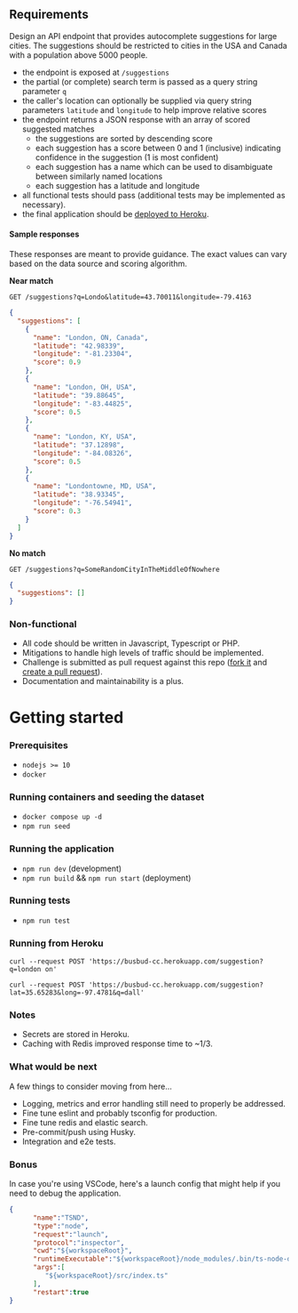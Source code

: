 ## Requirements
Design an API endpoint that provides autocomplete suggestions for large cities.
The suggestions should be restricted to cities in the USA and Canada with a population above 5000 people.

- the endpoint is exposed at `/suggestions`
- the partial (or complete) search term is passed as a query string parameter `q`
- the caller's location can optionally be supplied via query string parameters `latitude` and `longitude` to help improve relative scores
- the endpoint returns a JSON response with an array of scored suggested matches
    - the suggestions are sorted by descending score
    - each suggestion has a score between 0 and 1 (inclusive) indicating confidence in the suggestion (1 is most confident)
    - each suggestion has a name which can be used to disambiguate between similarly named locations
    - each suggestion has a latitude and longitude
- all functional tests should pass (additional tests may be implemented as necessary).
- the final application should be [deployed to Heroku](https://devcenter.heroku.com/articles/getting-started-with-nodejs).

#### Sample responses

These responses are meant to provide guidance. The exact values can vary based on the data source and scoring algorithm.

**Near match**

    GET /suggestions?q=Londo&latitude=43.70011&longitude=-79.4163

```json
{
  "suggestions": [
    {
      "name": "London, ON, Canada",
      "latitude": "42.98339",
      "longitude": "-81.23304",
      "score": 0.9
    },
    {
      "name": "London, OH, USA",
      "latitude": "39.88645",
      "longitude": "-83.44825",
      "score": 0.5
    },
    {
      "name": "London, KY, USA",
      "latitude": "37.12898",
      "longitude": "-84.08326",
      "score": 0.5
    },
    {
      "name": "Londontowne, MD, USA",
      "latitude": "38.93345",
      "longitude": "-76.54941",
      "score": 0.3
    }
  ]
}
```

**No match**

    GET /suggestions?q=SomeRandomCityInTheMiddleOfNowhere

```json
{
  "suggestions": []
}
```
### Non-functional

- All code should be written in Javascript, Typescript or PHP.
- Mitigations to handle high levels of traffic should be implemented.
- Challenge is submitted as pull request against this repo ([fork it](https://help.github.com/articles/fork-a-repo/) and [create a pull request](https://help.github.com/articles/creating-a-pull-request-from-a-fork/)).
- Documentation and maintainability is a plus.

# Getting started
### Prerequisites
- `nodejs >= 10` 
- `docker`

### Running containers and seeding the dataset
- `docker compose up -d`
- `npm run seed`

### Running the application
- `npm run dev` (development)
- `npm run build` && `npm run start` (deployment)

### Running tests
- `npm run test`

### Running from Heroku
```
curl --request POST 'https://busbud-cc.herokuapp.com/suggestion?q=london on'
```
```
curl --request POST 'https://busbud-cc.herokuapp.com/suggestion?lat=35.65283&long=-97.4781&q=dall'
```

### Notes
- Secrets are stored in Heroku.
- Caching with Redis improved response time to ~1/3.

### What would be next
A few things to consider moving from here...
- Logging, metrics and error handling still need to properly be addressed.
- Fine tune eslint and probably tsconfig for production.
- Fine tune redis and elastic search.
- Pre-commit/push using Husky.
- Integration and e2e tests.

### Bonus
In case you're using VSCode, here's a launch config that might help if you need to debug the application.
```json
{  
      "name":"TSND",
      "type":"node",
      "request":"launch",
      "protocol":"inspector",
      "cwd":"${workspaceRoot}",
      "runtimeExecutable":"${workspaceRoot}/node_modules/.bin/ts-node-dev",
      "args":[  
         "${workspaceRoot}/src/index.ts"
      ],
      "restart":true
}
```